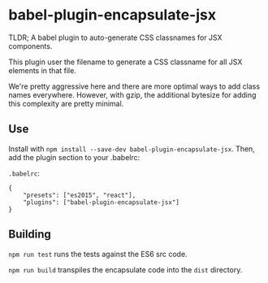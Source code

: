 babel-plugin-encapsulate-jsx
============================

TLDR; A babel plugin to auto-generate CSS classnames for JSX components.

This plugin user the filename to generate a CSS classname for all JSX elements in that file.

We're pretty aggressive here and there are more optimal ways to add class names everywhere. However, with gzip, the additional bytesize for adding this complexity are pretty minimal.

Use
---

Install with `npm install --save-dev babel-plugin-encapsulate-jsx`. Then, add the plugin section to your .babelrc:

`.babelrc`:
```
{
    "presets": ["es2015", "react"],
    "plugins": ["babel-plugin-encapsulate-jsx"]
}
```

Building
--------
`npm run test` runs the tests against the ES6 src code.

`npm run build` transpiles the encapsulate code into the `dist` directory.

